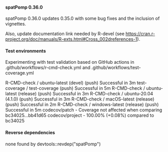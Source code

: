 
#### spatPomp 0.36.0

spatPomp 0.36.0 updates 0.35.0 with some bug fixes and the inclusion of vignettes.

Also, update documentation link needed by R-devel (see https://cran.r-project.org/doc/manuals/R-exts.html#Cross_002dreferences-1).

#### Test environments

Experimenting with test validation based on GitHub actions in
.github/workflows/r-cmd-check.yml
and 
.github/workflows/test-coverage.yml

R-CMD-check / ubuntu-latest (devel) (push) Successful in 3m
test-coverage / test-coverage (push) Successful in 5m
R-CMD-check / ubuntu-latest (release) (push) Successful in 3m
R-CMD-check / ubuntu-20.04 (4.1.0) (push) Successful in 3m
R-CMD-check / macOS-latest (release) (push) Successful in 2m
R-CMD-check / windows-latest (release) (push) Successful in 5m
codecov/patch - Coverage not affected when comparing bc34025...bb41d65
codecov/project - 100.00% (+0.08%) compared to bc34025

#### Reverse dependencies

none found by devtools::revdep("spatPomp")

